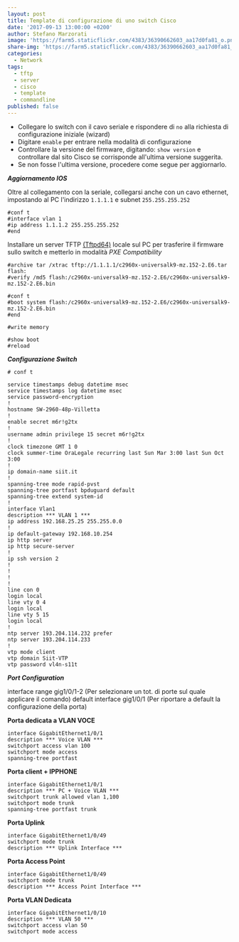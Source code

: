 ```yaml
---
layout: post
title: Template di configurazione di uno switch Cisco
date: '2017-09-13 13:00:00 +0200'
author: Stefano Marzorati
image: 'https://farm5.staticflickr.com/4383/36390662603_aa17d0fa81_o.png'
share-img: 'https://farm5.staticflickr.com/4383/36390662603_aa17d0fa81_o.png'
categories:
  - Network
tags:
  - tftp
  - server
  - cisco
  - template
  - commandline
published: false
---
```

 - Collegare lo switch con il cavo seriale e rispondere di `no` alla richiesta di configurazione iniziale (wizard)
 - Digitare `enable` per entrare nella modalità di configurazione
 - Controllare la versione del firmware, digitando: `show version` e controllare dal sito Cisco se corrisponde all'ultima versione suggerita.
 - Se non fosse l'ultima versione, procedere come segue per aggiornarlo.

***Aggiornamento IOS***

Oltre al collegamento con la seriale, collegarsi anche con un cavo ethernet, impostando al PC l'indirizzo `1.1.1.1` e subnet `255.255.255.252`

	#conf t
	#interface vlan 1
	#ip address 1.1.1.2 255.255.255.252
	#end

Installare un server TFTP <a href="http://tftpd32.jounin.net/tftpd32_download.html" target="_blank">(Tftpd64)</a> locale sul PC per trasferire il firmware sullo switch e metterlo in modalità *PXE Compatibility*

	#archive tar /xtrac tftp://1.1.1.1/c2960x-universalk9-mz.152-2.E6.tar flash:
	#verify /md5 flash:/c2960x-universalk9-mz.152-2.E6/c2960x-universalk9-mz.152-2.E6.bin 

	#conf t
	#boot system flash:/c2960x-universalk9-mz.152-2.E6/c2960x-universalk9-mz.152-2.E6.bin 
	#end

	#write memory

	#show boot
	#reload

***Configurazione Switch***

	# conf t

	service timestamps debug datetime msec
	service timestamps log datetime msec
	service password-encryption
	!
	hostname SW-2960-48p-Villetta
	!
	enable secret m6r!g2tx
	!
	username admin privilege 15 secret m6r!g2tx
	!
	clock timezone GMT 1 0
	clock summer-time OraLegale recurring last Sun Mar 3:00 last Sun Oct 3:00
	!
	ip domain-name siit.it
	!
	spanning-tree mode rapid-pvst
	spanning-tree portfast bpduguard default
	spanning-tree extend system-id
	!
	interface Vlan1
	description *** VLAN 1 ***
	ip address 192.168.25.25 255.255.0.0
	!
	ip default-gateway 192.168.10.254
	ip http server
	ip http secure-server
	!
	ip ssh version 2
	!
	!
	!
	!
	line con 0
	login local
	line vty 0 4
	login local
	line vty 5 15
	login local
	!
	ntp server 193.204.114.232 prefer
	ntp server 193.204.114.233
	!
	vtp mode client
	vtp domain Siit-VTP
	vtp password vl4n-s11t

***Port Configuration***

interface range gig1/0/1-2 (Per selezionare un tot. di porte sul quale applicare il comando)
default interface gig1/0/1 (Per riportare a default la configurazione della porta)

**Porta dedicata a VLAN VOCE**   

	interface GigabitEthernet1/0/1
	description *** Voice VLAN ***
	switchport access vlan 100
	switchport mode access
	spanning-tree portfast


**Porta client + IPPHONE**   

	interface GigabitEthernet1/0/1
	description *** PC + Voice VLAN ***
	switchport trunk allowed vlan 1,100
	switchport mode trunk
	spanning-tree portfast trunk
 
**Porta Uplink**   

	interface GigabitEthernet1/0/49
	switchport mode trunk
	description *** Uplink Interface ***
 
**Porta Access Point**   

	interface GigabitEthernet1/0/49 
	switchport mode trunk
	description *** Access Point Interface ***

**Porta VLAN Dedicata**   

	interface GigabitEthernet1/0/10
	description *** VLAN 50 ***
	switchport access vlan 50
	switchport mode access
